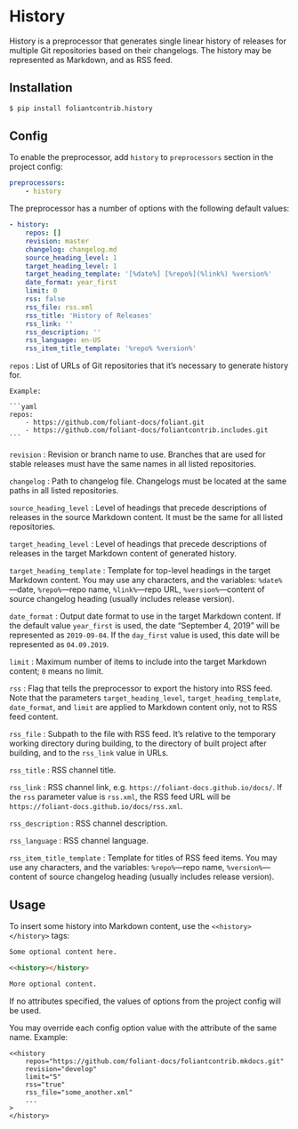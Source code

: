 # History

History is a preprocessor that generates single linear history of releases for multiple Git repositories based on their changelogs. The history may be represented as Markdown, and as RSS feed.

## Installation

```bash
$ pip install foliantcontrib.history
```

## Config

To enable the preprocessor, add `history` to `preprocessors` section in the project config:

```yaml
preprocessors:
    - history
```

The preprocessor has a number of options with the following default values:

```yaml
- history:
    repos: []
    revision: master
    changelog: changelog.md
    source_heading_level: 1
    target_heading_level: 1
    target_heading_template: '[%date%] [%repo%](%link%) %version%'
    date_format: year_first
    limit: 0
    rss: false
    rss_file: rss.xml
    rss_title: 'History of Releases'
    rss_link: ''
    rss_description: ''
    rss_language: en-US
    rss_item_title_template: '%repo% %version%'
```

`repos`
:   List of URLs of Git repositories that it’s necessary to generate history for.

    Example:

    ```yaml
    repos:
        - https://github.com/foliant-docs/foliant.git
        - https://github.com/foliant-docs/foliantcontrib.includes.git
    ```

`revision`
:   Revision or branch name to use. Branches that are used for stable releases must have the same names in all listed repositories.

`changelog`
:   Path to changelog file. Changelogs must be located at the same paths in all listed repositories.

`source_heading_level`
:   Level of headings that precede descriptions of releases in the source Markdown content. It must be the same for all listed repositories.

`target_heading_level`
:   Level of headings that precede descriptions of releases in the target Markdown content of generated history.

`target_heading_template`
:   Template for top-level headings in the target Markdown content. You may use any characters, and the variables: `%date%`—date, `%repo%`—repo name, `%link%`—repo URL, `%version%`—content of source changelog heading (usually includes release version).

`date_format`
:   Output date format to use in the target Markdown content. If the default value `year_first` is used, the date “September 4, 2019” will be represented as `2019-09-04`. If the `day_first` value is used, this date will be represented as `04.09.2019`.

`limit`
:   Maximum number of items to include into the target Markdown content; `0` means no limit.

`rss`
:   Flag that tells the preprocessor to export the history into RSS feed. Note that the parameters `target_heading_level`, `target_heading_template`, `date_format`, and `limit` are applied to Markdown content only, not to RSS feed content.

`rss_file`
:   Subpath to the file with RSS feed. It’s relative to the temporary working directory during building, to the directory of built project after building, and to the `rss_link` value in URLs.

`rss_title`
:   RSS channel title.

`rss_link`
:   RSS channel link, e.g. `https://foliant-docs.github.io/docs/`. If the `rss` parameter value is `rss.xml`, the RSS feed URL will be `https://foliant-docs.github.io/docs/rss.xml`.

`rss_description`
:   RSS channel description.

`rss_language`
:   RSS channel language.

`rss_item_title_template`
:   Template for titles of RSS feed items. You may use any characters, and the variables: `%repo%`—repo name, `%version%`—content of source changelog heading (usually includes release version).

## Usage

To insert some history into Markdown content, use the `<<history></history>` tags:

```markdown
Some optional content here.

<<history></history>

More optional content.
```

If no attributes specified, the values of options from the project config will be used.

You may override each config option value with the attribute of the same name. Example:

```
<<history
    repos="https://github.com/foliant-docs/foliantcontrib.mkdocs.git"
    revision="develop"
    limit="5"
    rss="true"
    rss_file="some_another.xml"
    ...
>
</history>
```
